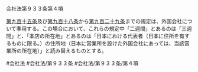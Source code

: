 会社法第９３３条第４項

[第九百十五条](会社法＿＿＿＿第９１５条)及び[第九百十八条](会社法＿＿＿＿第９１８条)から[第九百二十九条](会社法＿＿＿＿第９２９条)までの規定は、外国会社について準用する。この場合において、これらの規定中「二週間」とあるのは「三週間」と、「本店の所在地」とあるのは「日本における代表者（日本に住所を有するものに限る。）の住所地（日本に営業所を設けた外国会社にあっては、当該営業所の所在地）」と読み替えるものとする。

#会社法
#会社法/第９３３条
#会社法/第９３３条/第４項
